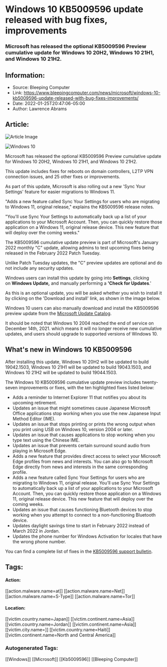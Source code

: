 # Windows 10 KB5009596 update released with bug fixes, improvements
### Microsoft has released the optional KB5009596 Preview cumulative update for Windows 10 20H2, Windows 10 21H1, and Windows 10 21H2.

## Information:
+ Source: Bleeping Computer
+ Link: https://www.bleepingcomputer.com/news/microsoft/windows-10-kb5009596-update-released-with-bug-fixes-improvements/
+ Date: 2022-01-25T20:47:06-05:00
+ Author: Lawrence Abrams


## Article:
![Article Image](https://www.bleepstatic.com/content/hl-images/2021/01/25/Windows-10.jpg)

![Windows 10](https://www.bleepstatic.com/content/hl-images/2021/01/25/Windows-10.jpg)


Microsoft has released the optional KB5009596 Preview cumulative update for Windows 10 20H2, Windows 10 21H1, and Windows 10 21H2.


This update includes fixes for reboots on domain controllers, L2TP VPN connection issues, and 25 other fixes or improvements.


As part of this update, Microsoft is also rolling out a new 'Sync Your Settings' feature for easier migrations to Windows 11.


"Adds a new feature called Sync Your Settings for users who are migrating to Windows 11, original release," explains the KB5009596 release notes.


"You'll use Sync Your Settings to automatically back up a list of your applications to your Microsoft Account. Then, you can quickly restore those application on a Windows 11, original release device. This new feature that will deploy over the coming weeks."


The KB5009596 cumulative update preview is part of Microsoft's January 2022 monthly "C" update, allowing admins to test upcoming fixes being released in the February 2022 Patch Tuesday.


Unlike Patch Tuesday updates, the "C" preview updates are optional and do not include any security updates.


Windows users can install this update by going into **Settings**, clicking on **Windows Update,** and manually performing a **'Check for Updates**.'


As this is an optional update, you will be asked whether you wish to install it by clicking on the 'Download and install' link, as shown in the image below.


Windows 10 users can also manually download and install the KB5009596 preview update from the [Microsoft Update Catalog](https://www.catalog.update.microsoft.com/Search.aspx?q=KB5009596).


It should be noted that Windows 10 2004 reached the end of service on December 14th, 2021. which means it will no longer receive new cumulative updates, and users should upgrade to supported versions of Windows 10.


What's new in Windows 10 KB5009596
----------------------------------


After installing this update, Windows 10 20H2 will be updated to build 19042.1503, Windows 10 21H1 will be updated to build 19043.1503, and Windows 10 21H2 will be updated to build 19044.1503.


The Windows 10 KB5009596 cumulative update preview includes twenty-seven improvements or fixes, with the ten highlighted fixes listed below:


* ​​​​​​Adds a reminder to Internet Explorer 11 that notifies you about its upcoming retirement.
* Updates an issue that might sometimes cause Japanese Microsoft Office applications stop working when you use the new Japanese Input Method Editor (IME).
* Updates an issue that stops printing or prints the wrong output when you print using USB on Windows 10, version 2004 or later.
* Updates an issue that causes applications to stop working when you type text using the Chinese IME.
* Updates an issue that prevents certain surround sound audio from playing in Microsoft Edge.
* Adds a new feature that provides direct access to select your Microsoft Edge profiles from news and interests. You can also go to Microsoft Edge directly from news and interests in the same corresponding profile.
* Adds a new feature called Sync Your Settings for users who are migrating to Windows 11, original release. You’ll use Sync Your Settings to automatically back up a list of your applications to your Microsoft Account. Then, you can quickly restore those application on a Windows 11, original release device. This new feature that will deploy over the coming weeks.
* Updates an issue that causes functioning Bluetooth devices to stop working when you attempt to connect to a non-functioning Bluetooth device.
* Updates daylight savings time to start in February 2022 instead of March 2022 in Jordan.
* Updates the phone number for Windows Activation for locales that have the wrong phone number.

You can find a complete list of fixes in the [KB5009596 support bulletin](https://support.microsoft.com/en-us/topic/january-25-2022-kb5009596-os-builds-19042-1503-19043-1503-and-19044-1503-preview-83a957c0-daae-428c-a9b9-4f0fb6efb8f8).





## Tags:

#### Action:
[[action.malware.name=at]] [[action.malware.name=Net]] [[action.malware.name=S-Type]] [[action.malware.name=Tor]]

#### Location:
[[victim.country.name=Japan]] [[victim.continent.name=Asia]] [[victim.country.name=Jordan]] [[victim.continent.name=Asia]] [[victim.city.name=]] [[victim.country.name=Haiti]] [[victim.continent.name=North and Central America]]

### Autogenerated Tags:
[[Windows]] [[Microsoft]] [[Kb5009596]] [[Bleeping Computer]]

